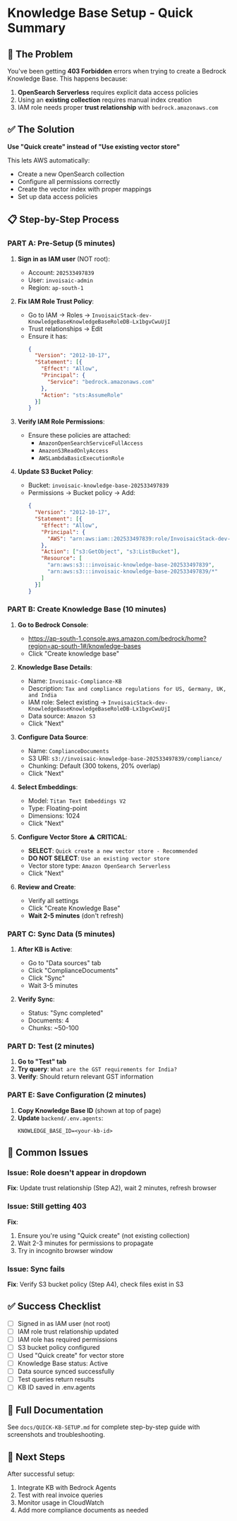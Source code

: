 # Knowledge Base Setup - Quick Summary

## 🎯 The Problem
You've been getting **403 Forbidden** errors when trying to create a Bedrock Knowledge Base. This happens because:

1. **OpenSearch Serverless** requires explicit data access policies
2. Using an **existing collection** requires manual index creation
3. IAM role needs proper **trust relationship** with `bedrock.amazonaws.com`

## ✅ The Solution
**Use "Quick create" instead of "Use existing vector store"**

This lets AWS automatically:
- Create a new OpenSearch collection
- Configure all permissions correctly
- Create the vector index with proper mappings
- Set up data access policies

## 📋 Step-by-Step Process

### PART A: Pre-Setup (5 minutes)

1. **Sign in as IAM user** (NOT root):
   - Account: `202533497839`
   - User: `invoisaic-admin`
   - Region: `ap-south-1`

2. **Fix IAM Role Trust Policy**:
   - Go to IAM → Roles → `InvoisaicStack-dev-KnowledgeBaseKnowledgeBaseRoleDB-Lx1bgvCwuUjI`
   - Trust relationships → Edit
   - Ensure it has:
     ```json
     {
       "Version": "2012-10-17",
       "Statement": [{
         "Effect": "Allow",
         "Principal": {
           "Service": "bedrock.amazonaws.com"
         },
         "Action": "sts:AssumeRole"
       }]
     }
     ```

3. **Verify IAM Role Permissions**:
   - Ensure these policies are attached:
     - `AmazonOpenSearchServiceFullAccess`
     - `AmazonS3ReadOnlyAccess`
     - `AWSLambdaBasicExecutionRole`

4. **Update S3 Bucket Policy**:
   - Bucket: `invoisaic-knowledge-base-202533497839`
   - Permissions → Bucket policy → Add:
     ```json
     {
       "Version": "2012-10-17",
       "Statement": [{
         "Effect": "Allow",
         "Principal": {
           "AWS": "arn:aws:iam::202533497839:role/InvoisaicStack-dev-KnowledgeBaseKnowledgeBaseRoleDB-Lx1bgvCwuUjI"
         },
         "Action": ["s3:GetObject", "s3:ListBucket"],
         "Resource": [
           "arn:aws:s3:::invoisaic-knowledge-base-202533497839",
           "arn:aws:s3:::invoisaic-knowledge-base-202533497839/*"
         ]
       }]
     }
     ```

### PART B: Create Knowledge Base (10 minutes)

1. **Go to Bedrock Console**:
   - https://ap-south-1.console.aws.amazon.com/bedrock/home?region=ap-south-1#/knowledge-bases
   - Click "Create knowledge base"

2. **Knowledge Base Details**:
   - Name: `Invoisaic-Compliance-KB`
   - Description: `Tax and compliance regulations for US, Germany, UK, and India`
   - IAM role: Select existing → `InvoisaicStack-dev-KnowledgeBaseKnowledgeBaseRoleDB-Lx1bgvCwuUjI`
   - Data source: `Amazon S3`
   - Click "Next"

3. **Configure Data Source**:
   - Name: `ComplianceDocuments`
   - S3 URI: `s3://invoisaic-knowledge-base-202533497839/compliance/`
   - Chunking: Default (300 tokens, 20% overlap)
   - Click "Next"

4. **Select Embeddings**:
   - Model: `Titan Text Embeddings V2`
   - Type: Floating-point
   - Dimensions: 1024
   - Click "Next"

5. **Configure Vector Store** ⚠️ **CRITICAL**:
   - **SELECT**: `Quick create a new vector store - Recommended`
   - **DO NOT SELECT**: `Use an existing vector store`
   - Vector store type: `Amazon OpenSearch Serverless`
   - Click "Next"

6. **Review and Create**:
   - Verify all settings
   - Click "Create Knowledge Base"
   - **Wait 2-5 minutes** (don't refresh)

### PART C: Sync Data (5 minutes)

1. **After KB is Active**:
   - Go to "Data sources" tab
   - Click "ComplianceDocuments"
   - Click "Sync"
   - Wait 3-5 minutes

2. **Verify Sync**:
   - Status: "Sync completed"
   - Documents: 4
   - Chunks: ~50-100

### PART D: Test (2 minutes)

1. **Go to "Test" tab**
2. **Try query**: `What are the GST requirements for India?`
3. **Verify**: Should return relevant GST information

### PART E: Save Configuration (2 minutes)

1. **Copy Knowledge Base ID** (shown at top of page)
2. **Update** `backend/.env.agents`:
   ```env
   KNOWLEDGE_BASE_ID=<your-kb-id>
   ```

## 🚨 Common Issues

### Issue: Role doesn't appear in dropdown
**Fix**: Update trust relationship (Step A2), wait 2 minutes, refresh browser

### Issue: Still getting 403
**Fix**: 
1. Ensure you're using "Quick create" (not existing collection)
2. Wait 2-3 minutes for permissions to propagate
3. Try in incognito browser window

### Issue: Sync fails
**Fix**: Verify S3 bucket policy (Step A4), check files exist in S3

## ✅ Success Checklist

- [ ] Signed in as IAM user (not root)
- [ ] IAM role trust relationship updated
- [ ] IAM role has required permissions
- [ ] S3 bucket policy configured
- [ ] Used "Quick create" for vector store
- [ ] Knowledge Base status: Active
- [ ] Data source synced successfully
- [ ] Test queries return results
- [ ] KB ID saved in .env.agents

## 📖 Full Documentation

See `docs/QUICK-KB-SETUP.md` for complete step-by-step guide with screenshots and troubleshooting.

## 🎉 Next Steps

After successful setup:
1. Integrate KB with Bedrock Agents
2. Test with real invoice queries
3. Monitor usage in CloudWatch
4. Add more compliance documents as needed
